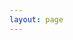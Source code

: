 ```yaml
---
layout: page
---
```


<script setup>
import ProblemPage from '../components/ProblemPage.vue'
</script>

<ProblemPage/>